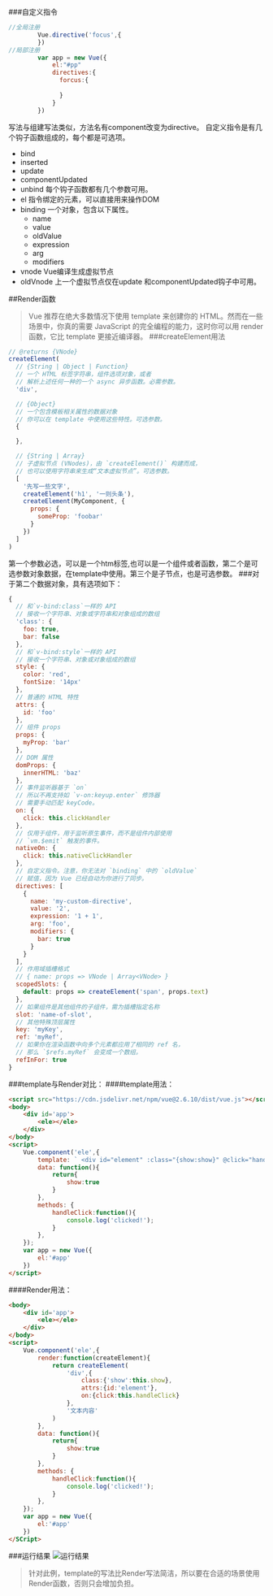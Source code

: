 ###自定义指令
```js
//全局注册
        Vue.directive('focus',{
        })
//局部注册
        var app = new Vue({
            el:"#pp"
            directives:{
              forcus:{
              
              }
            }
        }) 
```
写法与组建写法类似，方法名有component改变为directive。
自定义指令是有几个钩子函数组成的，每个都是可选项。
- bind
- inserted
- update
- componentUpdated
- unbind
每个钩子函数都有几个参数可用。
 - el 指令绑定的元素，可以直接用来操作DOM
- binding 一个对象，包含以下属性。
  - name
  - value
  - oldValue
  - expression
  - arg
  - modifiers
- vnode Vue编译生成虚拟节点
- oldVnode 上一个虚拟节点仅在update 和componentUpdated钩子中可用。

##Render函数
>Vue 推荐在绝大多数情况下使用 template 来创建你的 HTML。然而在一些场景中，你真的需要 JavaScript 的完全编程的能力，这时你可以用 render 函数，它比 template 更接近编译器。
###createElement用法
```js
// @returns {VNode}
createElement(
  // {String | Object | Function}
  // 一个 HTML 标签字符串，组件选项对象，或者
  // 解析上述任何一种的一个 async 异步函数。必需参数。
  'div',

  // {Object}
  // 一个包含模板相关属性的数据对象
  // 你可以在 template 中使用这些特性。可选参数。
  {

  },

  // {String | Array}
  // 子虚拟节点 (VNodes)，由 `createElement()` 构建而成，
  // 也可以使用字符串来生成“文本虚拟节点”。可选参数。
  [
    '先写一些文字',
    createElement('h1', '一则头条'),
    createElement(MyComponent, {
      props: {
        someProp: 'foobar'
      }
    })
  ]
)
```
第一个参数必选，可以是一个htm标签,也可以是一个组件或者函数，第二个是可选参数对象数据，在template中使用。第三个是子节点，也是可选参数。
###对于第二个数据对象，具有选项如下：
```js
{
  // 和`v-bind:class`一样的 API
  // 接收一个字符串、对象或字符串和对象组成的数组
  'class': {
    foo: true,
    bar: false
  },
  // 和`v-bind:style`一样的 API
  // 接收一个字符串、对象或对象组成的数组
  style: {
    color: 'red',
    fontSize: '14px'
  },
  // 普通的 HTML 特性
  attrs: {
    id: 'foo'
  },
  // 组件 props
  props: {
    myProp: 'bar'
  },
  // DOM 属性
  domProps: {
    innerHTML: 'baz'
  },
  // 事件监听器基于 `on`
  // 所以不再支持如 `v-on:keyup.enter` 修饰器
  // 需要手动匹配 keyCode。
  on: {
    click: this.clickHandler
  },
  // 仅用于组件，用于监听原生事件，而不是组件内部使用
  // `vm.$emit` 触发的事件。
  nativeOn: {
    click: this.nativeClickHandler
  },
  // 自定义指令。注意，你无法对 `binding` 中的 `oldValue`
  // 赋值，因为 Vue 已经自动为你进行了同步。
  directives: [
    {
      name: 'my-custom-directive',
      value: '2',
      expression: '1 + 1',
      arg: 'foo',
      modifiers: {
        bar: true
      }
    }
  ],
  // 作用域插槽格式
  // { name: props => VNode | Array<VNode> }
  scopedSlots: {
    default: props => createElement('span', props.text)
  },
  // 如果组件是其他组件的子组件，需为插槽指定名称
  slot: 'name-of-slot',
  // 其他特殊顶层属性
  key: 'myKey',
  ref: 'myRef',
  // 如果你在渲染函数中向多个元素都应用了相同的 ref 名，
  // 那么 `$refs.myRef` 会变成一个数组。
  refInFor: true
}
```
###template与Render对比：
####template用法：
```html
<script src="https://cdn.jsdelivr.net/npm/vue@2.6.10/dist/vue.js"></script>
<body>
    <div id='app'>
        <ele></ele> 
    </div>
</body>
<script>
    Vue.component('ele',{
        template: ` <div id="element" :class="{show:show}" @click="handleClick">文本内容</div>`,
        data: function(){
            return{
                show:true
            }
        },
        methods: {
            handleClick:function(){
                console.log('clicked!');
            }
        },
    });
    var app = new Vue({
        el:'#app'
    })
</script>
```
####Render用法：
```html
<body>
    <div id='app'>
        <ele></ele> 
    </div>
</body>
<script>
    Vue.component('ele',{
        render:function(createElement){
            return createElement(
                'div',{
                    class:{'show':this.show},
                    attrs:{id:'element'},
                    on:{click:this.handleClick}
                },
                '文本内容'
            )
        },
        data: function(){
            return{
                show:true
            }
        },
        methods: {
            handleClick:function(){
                console.log('clicked!');
            }
        },
    });
    var app = new Vue({
        el:'#app'
    })
</SCript>
```
###运行结果
![运行结果](https://upload-images.jianshu.io/upload_images/7149586-6f73e2c6e5bab72c.PNG?imageMogr2/auto-orient/strip%7CimageView2/2/w/1240)
>针对此例，template的写法比Render写法简洁，所以要在合适的场景使用Render函数，否则只会增加负担。
